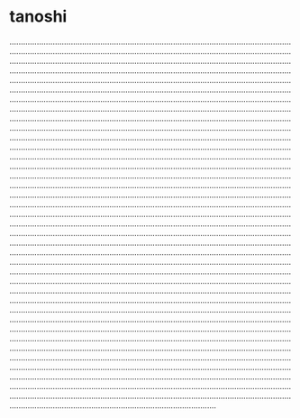 # tanoshi

...................................................................................................................................................................................................................................................................................................................................................................................................................................................................................................................................................................................................................................................................................................................................................................................................................................................................................................................................................................................................................................................................................................................................................................................................................................................................................................................................................................................................................................................................................................................................................................................................................................................................................................................................................................................................................................................................................................................................................................................................................................................................................................................................................................................................................................................................................................................................................................................................................................................................................................................................................................................................................................................................................................................................................................................................................................................................................................................................................................................................................................................................................................................................................................................................................................................................................................................................................................................................................................................................................................................................................................................................................................................................................................................................................................................................................................................................................................................................................................................................................................................................................................................................................................................................................................................................................................................................................................................................................................................................................................................................................................................................................................................................................................................................................................................................................................................................................................................................................................................................